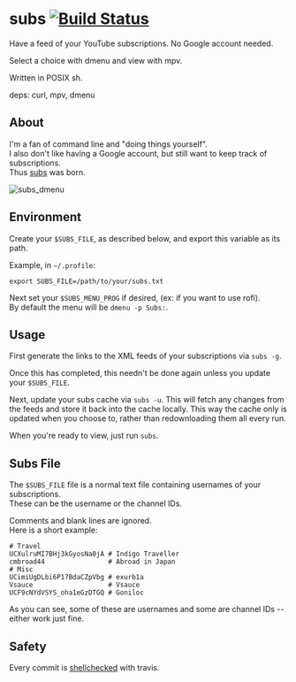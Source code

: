 # subs [![Build Status](https://api.travis-ci.org/mitchweaver/subs.svg?branch=master)](https://travis-ci.com/mitchweaver/subs)

Have a feed of your YouTube subscriptions. No Google account needed.

Select a choice with dmenu and view with mpv.

Written in POSIX sh.

deps: curl, mpv, dmenu

## About

I'm a fan of command line and "doing things yourself".  
I also don't like having a Google account, but still want to keep track of subscriptions.  
Thus [subs](http://github.com/mitchweaver/subs) was born.

![subs_dmenu](https://wvr.sh/u/tXCc.png)

## Environment

Create your `$SUBS_FILE`, as described below, and export this variable as its path.

Example, in `~/.profile`:

`export SUBS_FILE=/path/to/your/subs.txt`

Next set your `$SUBS_MENU_PROG` if desired, (ex: if you want to use rofi).  
By default the menu will be `dmenu -p Subs:`.

## Usage

First generate the links to the XML feeds of your subscriptions via `subs -g`.

Once this has completed, this needn't be done again unless you update your `$SUBS_FILE`.

Next, update your subs cache via `subs -u`. This will fetch any
changes from the feeds and store it back into the cache locally.
This way the cache only is updated when you choose to, rather than
redownloading them all every run.

When you're ready to view, just run `subs`.

## Subs File

The `$SUBS_FILE` file is a normal text file containing usernames of your subscriptions.  
These can be the username or the channel IDs.

Comments and blank lines are ignored.  
Here is a short example:

```
# Travel
UCXulruMI7BHj3kGyosNa0jA # Indigo Traveller
cmbroad44                # Abroad in Japan
# Misc
UCimiUgDLbi6P17BdaCZpVbg # exurb1a
Vsauce                   # Vsauce
UCF9cNYdVSYS_oha1eGzDTGQ # Goniloc
```

As you can see, some of these are usernames and some are channel IDs -- either work just fine.

## Safety

Every commit is [shellchecked](https://github.com/mitchweaver/subs/blob/master/.travis.yml) with travis.
